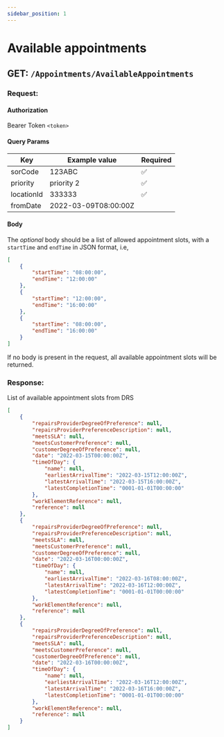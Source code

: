 ```yaml
---
sidebar_position: 1
---
```


# Available appointments

## GET: `/Appointments/AvailableAppointments`

### Request:

#### Authorization

Bearer Token `<token>`

#### Query Params

| Key        | Example value        | Required |
|------------|----------------------| -------- |
| sorCode    | 123ABC               | ✅       |
| priority   | priority 2           | ✅       |
| locationId | 333333               | ✅       |
| fromDate   | 2022-03-09T08:00:00Z |          |

#### Body
The *optional* body should be a list of allowed appointment slots, with a `startTime` and `endTime` in JSON format, i.e,
```json
[
    {
        "startTime": "08:00:00",
        "endTime": "12:00:00"
    },
    {
        "startTime": "12:00:00",
        "endTime": "16:00:00"
    },
    {
        "startTime": "08:00:00",
        "endTime": "16:00:00"
    }
]
```

If no body is present in the request, all available appointment slots will be returned.

### Response:

List of available appointment slots from DRS

```json
[
    {
        "repairsProviderDegreeOfPreference": null,
        "repairsProviderPreferenceDescription": null,
        "meetsSLA": null,
        "meetsCustomerPreference": null,
        "customerDegreeOfPreference": null,
        "date": "2022-03-15T00:00:00Z",
        "timeOfDay": {
            "name": null,
            "earliestArrivalTime": "2022-03-15T12:00:00Z",
            "latestArrivalTime": "2022-03-15T16:00:00Z",
            "latestCompletionTime": "0001-01-01T00:00:00"
        },
        "workElementReference": null,
        "reference": null
    },
    {
        "repairsProviderDegreeOfPreference": null,
        "repairsProviderPreferenceDescription": null,
        "meetsSLA": null,
        "meetsCustomerPreference": null,
        "customerDegreeOfPreference": null,
        "date": "2022-03-16T00:00:00Z",
        "timeOfDay": {
            "name": null,
            "earliestArrivalTime": "2022-03-16T08:00:00Z",
            "latestArrivalTime": "2022-03-16T12:00:00Z",
            "latestCompletionTime": "0001-01-01T00:00:00"
        },
        "workElementReference": null,
        "reference": null
    },
    {
        "repairsProviderDegreeOfPreference": null,
        "repairsProviderPreferenceDescription": null,
        "meetsSLA": null,
        "meetsCustomerPreference": null,
        "customerDegreeOfPreference": null,
        "date": "2022-03-16T00:00:00Z",
        "timeOfDay": {
            "name": null,
            "earliestArrivalTime": "2022-03-16T12:00:00Z",
            "latestArrivalTime": "2022-03-16T16:00:00Z",
            "latestCompletionTime": "0001-01-01T00:00:00"
        },
        "workElementReference": null,
        "reference": null
    }
]
```

